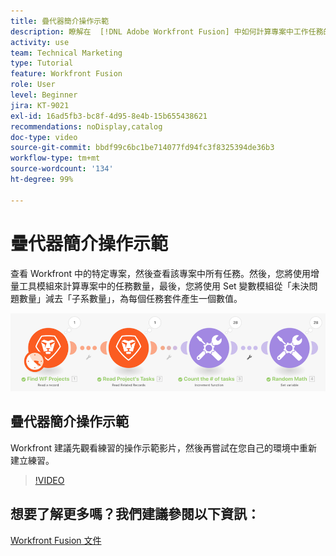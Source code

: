 ```yaml
---
title: 疊代器簡介操作示範
description: 瞭解在  [!DNL Adobe Workfront Fusion] 中如何計算專案中工作任務的數量，然後計算每個任務套件的值。
activity: use
team: Technical Marketing
type: Tutorial
feature: Workfront Fusion
role: User
level: Beginner
jira: KT-9021
exl-id: 16ad5fb3-bc8f-4d95-8e4b-15b655438621
recommendations: noDisplay,catalog
doc-type: video
source-git-commit: bbdf99c6bc1be714077fd94fc3f8325394de36b3
workflow-type: tm+mt
source-wordcount: '134'
ht-degree: 99%

---
```


# 疊代器簡介操作示範

查看 Workfront 中的特定專案，然後查看該專案中所有任務。然後，您將使用增量工具模組來計算專案中的任務數量，最後，您將使用 Set 變數模組從「未決問題數量」減去「子系數量」，為每個任務套件產生一個數值。

![影像顯示 Fusion 情境](assets/iteration-and-aggregation-1.png)

## 疊代器簡介操作示範

Workfront 建議先觀看練習的操作示範影片，然後再嘗試在您自己的環境中重新建立練習。

>[!VIDEO](https://video.tv.adobe.com/v/335278/?quality=12&learn=on&enablevpops=1)



## 想要了解更多嗎？我們建議參閱以下資訊：

[Workfront Fusion 文件](https://experienceleague.adobe.com/zh-hant/docs/workfront-fusion/using/get-started-with-fusion/understand-workfront-fusion/workfront-fusion-overview)
